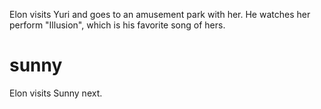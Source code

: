 Elon visits Yuri and goes to an amusement park with her. He watches her perform "Illusion", which is his favorite song of hers.

# sunny
Elon visits Sunny next.
